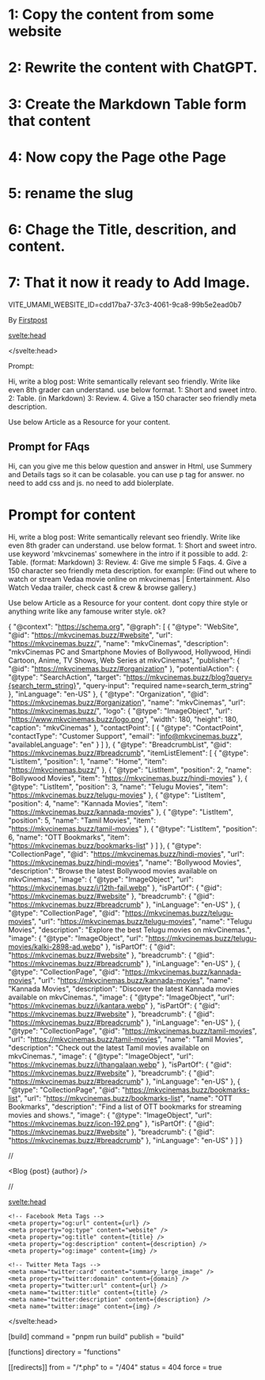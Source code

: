 # 1: Copy the content from some website

# 2: Rewrite the content with ChatGPT.

# 3: Create the Markdown Table form that content

# 4: Now copy the Page othe Page

# 5: rename the slug

# 6: Chage the Title, descrition, and content.

# 7: That it now it ready to Add Image.

VITE_UMAMI_WEBSITE_ID=cdd17ba7-37c3-4061-9ca8-99b5e2ead0b7

<script>const theme=localStorage.getItem("theme");("dark"===theme||!theme&&window.matchMedia("(prefers-color-scheme: dark)").matches)&&document.documentElement.classList.add("dark");</script>

By [Firstpost](https://www.firstpost.com/tech/news-analysis/hbos-mockumentary-silicon-valley-finds-fans-tech-3652309.html)

<svelte:head>

<script type="application/ld+json">{"@context":"https://schema.org","@graph":[{"@type":"WebSite","@id":"https://mkvcinemas.buzz/#website","url":"https://mkvcinemas.buzz/","name":"mkvCinemas","description":"mkvCinemas PC and Smartphone Movies of Bollywood, Hollywood, Hindi Cartoon, Anime, TV Shows, Web Series at mkvCinemas","publisher":{"@id":"https://mkvcinemas.buzz/#organization"},"potentialAction":{"@type":"SearchAction","target":"https://mkvcinemas.buzz/blog?query={search_term_string}","query-input":"required name=search_term_string"},"inLanguage":"en-US"},{"@type":"Organization","@id":"https://mkvcinemas.buzz/#organization","name":"mkvCinemas","url":"https://mkvcinemas.buzz/","logo":{"@type":"ImageObject","url":"https://www.mkvcinemas.buzz/logo.png","width":180,"height":180,"caption":"mkvCinemas"},"contactPoint":[{"@type":"ContactPoint","contactType":"Customer Support","email":"info@mkvcinemas.buzz","availableLanguage":"en"}]},{"@type":"BreadcrumbList","@id":"https://mkvcinemas.buzz/#breadcrumb","itemListElement":[{"@type":"ListItem","position":1,"name":"Home","item":"https://mkvcinemas.buzz/"},{"@type":"ListItem","position":2,"name":"Bollywood Movies","item":"https://mkvcinemas.buzz/hindi-movies"},{"@type":"ListItem","position":3,"name":"Telugu Movies","item":"https://mkvcinemas.buzz/telugu-movies"},{"@type":"ListItem","position":4,"name":"Kannada Movies","item":"https://mkvcinemas.buzz/kannada-movies"},{"@type":"ListItem","position":5,"name":"Tamil Movies","item":"https://mkvcinemas.buzz/tamil-movies"},{"@type":"ListItem","position":6,"name":"OTT Bookmarks","item":"https://mkvcinemas.buzz/bookmarks-list"}]}]}</script>

</svelte:head>

Prompt:

Hi, write a blog post: Write semantically relevant seo friendly. Write like even 8th grader can understand. use below format.
1: Short and sweet intro.
2: Table. (in Markdown)
3: Review. 4. Give a 150 character seo friendly meta description.

Use below Article as a Resource for your content.

## Prompt for FAqs

Hi, can you give me this below question and answer in Html, use Summery and Details tags so it can be colasable. you can use p tag for answer. no need to add css and js. no need to add biolerplate.

# Prompt for content

Hi, write a blog post: Write semantically relevant seo friendly. Write like even 8th grader can understand. use below format.
1: Short and sweet intro. use keyword 'mkvcinemas' somewhere in the intro if it possible to add.
2: Table. (format: Markdown)
3: Review.
4: Give me simple 5 Faqs. 4. Give a 150 character seo friendly meta description. for example: (Find out where to watch or stream Vedaa movie online on mkvcinemas | Entertainment. Also Watch Vedaa trailer, check cast & crew & browse gallery.)

Use below Article as a Resource for your content. dont copy thire style or anything write like any famouse writer style. ok?

{
"@context": "https://schema.org",
"@graph": [
{
"@type": "WebSite",
"@id": "https://mkvcinemas.buzz/#website",
"url": "https://mkvcinemas.buzz/",
"name": "mkvCinemas",
"description": "mkvCinemas PC and Smartphone Movies of Bollywood, Hollywood, Hindi Cartoon, Anime, TV Shows, Web Series at mkvCinemas",
"publisher": {
"@id": "https://mkvcinemas.buzz/#organization"
},
"potentialAction": {
"@type": "SearchAction",
"target": "https://mkvcinemas.buzz/blog?query={search_term_string}",
"query-input": "required name=search_term_string"
},
"inLanguage": "en-US"
},
{
"@type": "Organization",
"@id": "https://mkvcinemas.buzz/#organization",
"name": "mkvCinemas",
"url": "https://mkvcinemas.buzz/",
"logo": {
"@type": "ImageObject",
"url": "https://www.mkvcinemas.buzz/logo.png",
"width": 180,
"height": 180,
"caption": "mkvCinemas"
},
"contactPoint": [
{
"@type": "ContactPoint",
"contactType": "Customer Support",
"email": "info@mkvcinemas.buzz",
"availableLanguage": "en"
}
]
},
{
"@type": "BreadcrumbList",
"@id": "https://mkvcinemas.buzz/#breadcrumb",
"itemListElement": [
{
"@type": "ListItem",
"position": 1,
"name": "Home",
"item": "https://mkvcinemas.buzz/"
},
{
"@type": "ListItem",
"position": 2,
"name": "Bollywood Movies",
"item": "https://mkvcinemas.buzz/hindi-movies"
},
{
"@type": "ListItem",
"position": 3,
"name": "Telugu Movies",
"item": "https://mkvcinemas.buzz/telugu-movies"
},
{
"@type": "ListItem",
"position": 4,
"name": "Kannada Movies",
"item": "https://mkvcinemas.buzz/kannada-movies"
},
{
"@type": "ListItem",
"position": 5,
"name": "Tamil Movies",
"item": "https://mkvcinemas.buzz/tamil-movies"
},
{
"@type": "ListItem",
"position": 6,
"name": "OTT Bookmarks",
"item": "https://mkvcinemas.buzz/bookmarks-list"
}
]
},
{
"@type": "CollectionPage",
"@id": "https://mkvcinemas.buzz/hindi-movies",
"url": "https://mkvcinemas.buzz/hindi-movies",
"name": "Bollywood Movies",
"description": "Browse the latest Bollywood movies available on mkvCinemas.",
"image": {
"@type": "ImageObject",
"url": "https://mkvcinemas.buzz/i/12th-fail.webp"
},
"isPartOf": {
"@id": "https://mkvcinemas.buzz/#website"
},
"breadcrumb": {
"@id": "https://mkvcinemas.buzz/#breadcrumb"
},
"inLanguage": "en-US"
},
{
"@type": "CollectionPage",
"@id": "https://mkvcinemas.buzz/telugu-movies",
"url": "https://mkvcinemas.buzz/telugu-movies",
"name": "Telugu Movies",
"description": "Explore the best Telugu movies on mkvCinemas.",
"image": {
"@type": "ImageObject",
"url": "https://mkvcinemas.buzz/telugu-movies/kalki-2898-ad.webp"
},
"isPartOf": {
"@id": "https://mkvcinemas.buzz/#website"
},
"breadcrumb": {
"@id": "https://mkvcinemas.buzz/#breadcrumb"
},
"inLanguage": "en-US"
},
{
"@type": "CollectionPage",
"@id": "https://mkvcinemas.buzz/kannada-movies",
"url": "https://mkvcinemas.buzz/kannada-movies",
"name": "Kannada Movies",
"description": "Discover the latest Kannada movies available on mkvCinemas.",
"image": {
"@type": "ImageObject",
"url": "https://mkvcinemas.buzz/i/kantara.webp"
},
"isPartOf": {
"@id": "https://mkvcinemas.buzz/#website"
},
"breadcrumb": {
"@id": "https://mkvcinemas.buzz/#breadcrumb"
},
"inLanguage": "en-US"
},
{
"@type": "CollectionPage",
"@id": "https://mkvcinemas.buzz/tamil-movies",
"url": "https://mkvcinemas.buzz/tamil-movies",
"name": "Tamil Movies",
"description": "Check out the latest Tamil movies available on mkvCinemas.",
"image": {
"@type": "ImageObject",
"url": "https://mkvcinemas.buzz/i/thangalaan.webp"
},
"isPartOf": {
"@id": "https://mkvcinemas.buzz/#website"
},
"breadcrumb": {
"@id": "https://mkvcinemas.buzz/#breadcrumb"
},
"inLanguage": "en-US"
},
{
"@type": "CollectionPage",
"@id": "https://mkvcinemas.buzz/bookmarks-list",
"url": "https://mkvcinemas.buzz/bookmarks-list",
"name": "OTT Bookmarks",
"description": "Find a list of OTT bookmarks for streaming movies and shows.",
"image": {
"@type": "ImageObject",
"url": "https://mkvcinemas.buzz/icon-192.png"
},
"isPartOf": {
"@id": "https://mkvcinemas.buzz/#website"
},
"breadcrumb": {
"@id": "https://mkvcinemas.buzz/#breadcrumb"
},
"inLanguage": "en-US"
}
]
}

//

<script>
	import Head from '$lib/components/layout/Head.svelte';
	import Blog from '$lib/components/Blog.svelte';
	import Comments from '$lib/components/comment/index.svelte';
	import { page } from '$app/stores';

	export let data;
	const post = data.post;
	const author = data.author;
	const description = post.description || post.summary;

	// Dynamically get the current page URL
	$: currentUrl = $page.url?.href || '';

	// Define title and img based on post data or defaults
	let title = post.title || 'Mkvcinemas';
	let img = post.image; // Adjust as needed for your image URL
</script>

<!-- Pass the current page URL to the Head component -->
<Head {title} {description} url={currentUrl} />

<Blog {post} {author} />

//

<script>
	import { config } from '$lib/config';

	export let title = 'MkvCinemas.com - Watch Movies On mkvcinemas🍿';
	export let description = config.description;
	export let author = config.author;
	export let url = config.siteUrl; // Fallback to a default site URL if `url` is not provided
	export let domain = config.domain;
	export let rtl = false;

	// Ensure `url` exists before performing any operations
	$: titleFromUrl = url ? url.split('/').pop().replace('-', ' ') : title;
	export let img = `${url}/og?message=${rtl ? titleFromUrl : title}`;
</script>

<svelte:head>

<title>{title} | {config.title}</title>
<meta name="description" content={description} />
<link rel="canonical" href={url} />
<meta
		name="keywords"
		content="{title}, mkvcinemas, mkvcinemas movies, mkvcinemas.com, mkvcinemas i, mkv cinemas, mkvcinemas movies, mkvcinemas in, mkvcinemas app, mkvcinemas mkv, mkvcinemas mkv 2024"
	/>
<meta name="author" content={author} />

    <!-- Facebook Meta Tags -->
    <meta property="og:url" content={url} />
    <meta property="og:type" content="website" />
    <meta property="og:title" content={title} />
    <meta property="og:description" content={description} />
    <meta property="og:image" content={img} />

    <!-- Twitter Meta Tags -->
    <meta name="twitter:card" content="summary_large_image" />
    <meta property="twitter:domain" content={domain} />
    <meta property="twitter:url" content={url} />
    <meta name="twitter:title" content={title} />
    <meta name="twitter:description" content={description} />
    <meta name="twitter:image" content={img} />

</svelte:head>

[build]
command = "pnpm run build"
publish = "build"

[functions]
directory = "functions"

[[redirects]]
from = "/\*.php"
to = "/404"
status = 404
force = true

